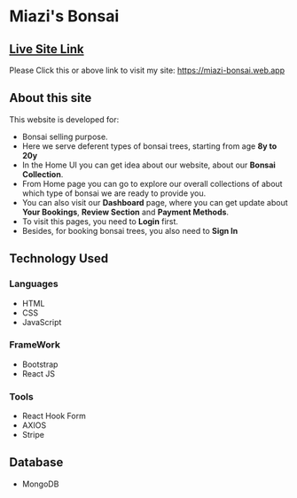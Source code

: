 # Miazi's Bonsai

## [Live Site Link](https://miazi-bonsai.web.app)
Please Click this or above link to visit my site: https://miazi-bonsai.web.app

## About this site

This website is developed for:

* Bonsai selling purpose.
* Here we serve deferent types of bonsai trees, starting from age **8y to 20y**
* In the Home UI you can get idea about our website, about our **Bonsai Collection**.
* From Home page you can go to explore our overall collections of about which type of bonsai we are ready to provide you.
* You can also visit our **Dashboard** page, where you can get update about **Your Bookings**, **Review Section** and **Payment Methods**.
* To visit this pages, you need to **Login** first.
* Besides, for booking bonsai trees, you also need to **Sign In**

## Technology Used

### Languages
* HTML
* CSS
* JavaScript

### FrameWork
* Bootstrap
* React JS

### Tools
* React Hook Form
* AXIOS
* Stripe

## Database 
* MongoDB 
